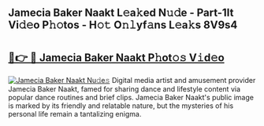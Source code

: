 ## Jamecia Baker Naakt L𝚎a𝚔ed N𝚞𝚍e - Part-1It Vi𝚍𝚎o P𝚑𝚘tos - H𝚘𝚝 O𝚗𝚕yf𝚊ns L𝚎a𝚔s 8V9s4

# <h2><a href="http://kf3ag5o.oniu.top/?m=Jamecia+Baker+Naakt">🔗👉 🔴 Jamecia Baker Naakt P𝚑ot𝚘𝚜 V𝚒d𝚎o</a></h2>

[![Jamecia Baker Naakt Nu𝚍e𝚜](https://i.imgur.com/0qMVB7G.gif)](http://kf3ag5o.oniu.top/?m=Jamecia+Baker+Naakt)
Digital media artist and amusement provider Jamecia Baker Naakt, famed for sharing dance and lifestyle content via popular dance routines and brief clips. Jamecia Baker Naakt's public image is marked by its friendly and relatable nature, but the mysteries of his personal life remain a tantalizing enigma.  
